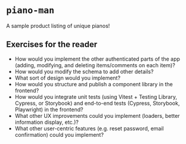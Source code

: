 # `piano-man`

A sample product listing of unique pianos!

## Exercises for the reader

- How would you implement the other authenticated parts of the app (adding, modifying, and deleting items/comments on each item)?
- How would you modify the schema to add other details?
- What sort of design would you implement?
- How would you structure and publish a component library in the frontend?
- How would you integrate unit tests (using Vitest + Testing Library, Cypress, or Storybook) and end-to-end tests (Cypress, Storybook, Playwright) in the frontend?
- What other UX improvements could you implement (loaders, better information display, etc.)?
- What other user-centric features (e.g. reset password, email confirmation) could you implement?
